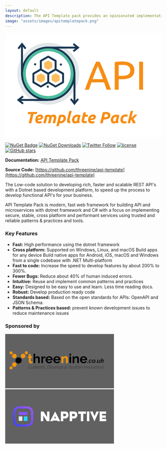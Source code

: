 ```yaml
---
layout: default
description: The API Template pack provides an opinionated implementation guide to making use of popular leading .net framework based tools and utilities to assist developers to quickly and efficiently develop secure, stable and resilient REST API's.
image: "assets/images/apitemplatepack.png"
---
```


![Image](assets/images/apitemplatepack.png)

[![NuGet Badge](https://buildstats.info/nuget/threenine.ApiProject)](https://www.nuget.org/packages/threenine.ApiProject/) [![NuGet Downloads](http://img.shields.io/nuget/dt/threenine.ApiProject.svg?style=flat)](https://www.nuget.org/packages/threenine.ApiProject/)  [![Twitter Follow](https://img.shields.io/twitter/follow/threenine39.svg?style=social?maxAge=2592000)](https://twitter.com/threenine39)
[![license](https://img.shields.io/github/license/threenine/api-template?color=blue&label=license&logo=Github&style=flat-square)](https://github.com/threenine/api-template/blob/master/README.md) [![GitHub stars](https://img.shields.io/github/stars/threenine/api-template)](https://github.com/threenine/api-template/stargazers) 

 **Documentation:** [API Template Pack](/docs/introduction "Getting Started with API Template Pack - API Template Pack")

 **Source Code:** [https://github.com/threenine/api-template](https://github.com/threenine/api-template)

The Low-code solution to developing rich, faster and scalable REST API's with a Dotnet based development platform, to speed up the process to develop functional API's for your business.

 API Template Pack is modern, fast web framework for building API and microservices with dotnet framework and C# with a focus on implementing secure, stable, cross platform and performant services using trusted and reliable patterns & practices and tools.
 
### Key Features

* **Fast:** High performance using the dotnet framework
* **Cross platform:** Supported on Windows, Linux, and macOS Build apps for any device Build native apps for Android, iOS, macOS and Windows from a single codebase with .NET Multi-platform 
* **Fast to code:** Increase the speed to develop features by about 200% to 300%.
* **Fewer Bugs:** Reduce about 40% of human induced errors.
* **Intuitive:** Reuse and implement common patterns and practices
* **Easy:** Designed to be easy to use and learn. Less time reading docs.
* **Robust:** Develop production ready code 
* **Standards based:** Based on the open standards for APIs: OpenAPI and JSON Schema.
* **Patterns & Practices based:** prevent known development issues to reduce maintenance issues

### Sponsored by

<div class="sponsor">
 <a href="https://threenine.co.uk" target="_blank" title="threenine.co.uk | Cultivate, Develop & Sustain innovation" ><img src="assets/images/threenine-sponsor.png" alt="threenine.co.uk" /></a>
 <a href="https://napptive.com/" target="_blank" title="napptive.com | Create environments, deploy, and manage
cloud-native apps without worrying about Kubernetes" ><img src="assets/images/napptive-sponsor.png" alt="napptive.com" /></a>
</div>